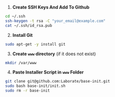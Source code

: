 1. **Create SSH Keys And Add To Github**
  ```bash
  cd ~/.ssh
  ssh-keygen -t rsa -C "your_email@example.com"
  cat ~/.ssh/id_rsa.pub
  ```

2. **Install Git**
  ```bash
  sudo apt-get -y install git
  ```

3. **Create ```www``` directory** (if it does not exist)
  ```bash
  mkdir /var/www
```

4. **Paste Installer Script in ```www``` Folder**
  ```bash
  git clone git@github.com:Laborate/base-init.git
  sudo bash base-init/init.sh
  sudo rm -r base-init
  ```
